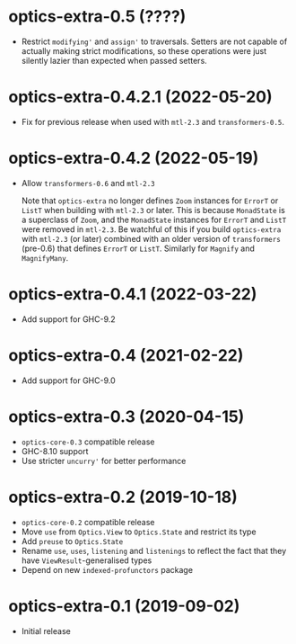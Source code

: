 # optics-extra-0.5 (????)
* Restrict `modifying'` and `assign'` to traversals. Setters are not capable of
  actually making strict modifications, so these operations were just silently
  lazier than expected when passed setters.

# optics-extra-0.4.2.1 (2022-05-20)
* Fix for previous release when used with `mtl-2.3` and `transformers-0.5`.

# optics-extra-0.4.2 (2022-05-19)
* Allow `transformers-0.6` and `mtl-2.3`

  Note that `optics-extra` no longer defines `Zoom` instances for `ErrorT` or `ListT` when
  building with `mtl-2.3` or later. This is because `MonadState` is a superclass of
  `Zoom`, and the `MonadState` instances for `ErrorT` and `ListT` were removed in
  `mtl-2.3`. Be watchful of this if you build `optics-extra` with `mtl-2.3` (or
  later) combined with an older version of `transformers` (pre-0.6) that defines
  `ErrorT` or `ListT`.  Similarly for `Magnify` and `MagnifyMany`.

# optics-extra-0.4.1 (2022-03-22)
* Add support for GHC-9.2

# optics-extra-0.4 (2021-02-22)
* Add support for GHC-9.0

# optics-extra-0.3 (2020-04-15)
* `optics-core-0.3` compatible release
* GHC-8.10 support
* Use stricter `uncurry'` for better performance

# optics-extra-0.2 (2019-10-18)
* `optics-core-0.2` compatible release
* Move `use` from `Optics.View` to `Optics.State` and restrict its type
* Add `preuse` to `Optics.State`
* Rename `use`, `uses`, `listening` and `listenings` to reflect the fact that
  they have `ViewResult`-generalised types
* Depend on new `indexed-profunctors` package

# optics-extra-0.1 (2019-09-02)
* Initial release
